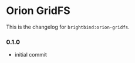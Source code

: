 Orion GridFS
================

This is the changelog for ```brightbind:orion-gridfs```.

### 0.1.0

- initial commit
